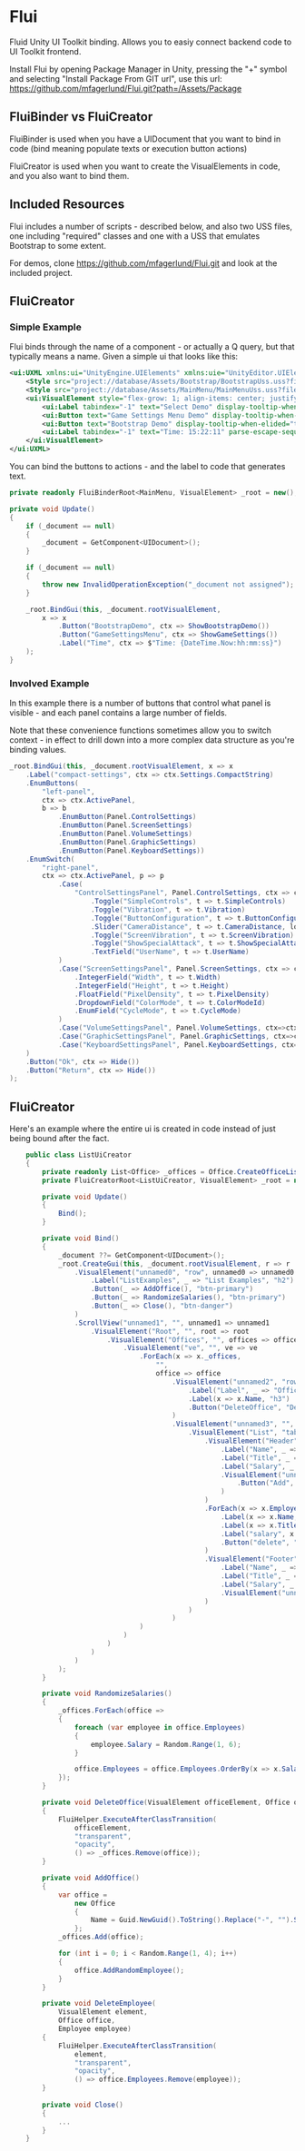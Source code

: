 # Flui
Fluid Unity UI Toolkit binding. Allows you to easiy connect backend code to UI Toolkit frontend.

Install Flui by opening Package Manager in Unity, pressing the "+" symbol and selecting "Install Package From GIT url", use this url: https://github.com/mfagerlund/Flui.git?path=/Assets/Package

## FluiBinder vs FluiCreator
FluiBinder is used when you have a UIDocument that you want to bind in code (bind meaning populate texts or execution button actions)

FluiCreator is used when you want to create the VisualElements in code, and you also want to bind them.

## Included Resources
Flui includes a number of scripts - described below, and also two USS files, one including "required" classes and one with a USS that emulates Bootstrap to some extent.

For demos, clone https://github.com/mfagerlund/Flui.git and look at the included project.

## FluiCreator
### Simple Example
Flui binds through the name of a component - or actually a Q query, but that typically means a name. Given a simple ui that looks like this:

```xml
<ui:UXML xmlns:ui="UnityEngine.UIElements" xmlns:uie="UnityEditor.UIElements" xsi="http://www.w3.org/2001/XMLSchema-instance" engine="UnityEngine.UIElements" editor="UnityEditor.UIElements" noNamespaceSchemaLocation="../../UIElementsSchema/UIElements.xsd" editor-extension-mode="False">
    <Style src="project://database/Assets/Bootstrap/BootstrapUss.uss?fileID=7433441132597879392&amp;guid=534b208ba7f75194ebac2458c626ada3&amp;type=3#BootstrapUss" />
    <Style src="project://database/Assets/MainMenu/MainMenuUss.uss?fileID=7433441132597879392&amp;guid=7918688154ada1843a1f112b7a379fa9&amp;type=3#MainMenuUss" />
    <ui:VisualElement style="flex-grow: 1; align-items: center; justify-content: center;">
        <ui:Label tabindex="-1" text="Select Demo" display-tooltip-when-elided="true" class="h3 menu-item" />
        <ui:Button text="Game Settings Menu Demo" display-tooltip-when-elided="true" name="GameSettingsMenu" class="btn-primary menu-item" />
        <ui:Button text="Bootstrap Demo" display-tooltip-when-elided="true" name="BootstrapDemo" class="btn-primary menu-item" />
        <ui:Label tabindex="-1" text="Time: 15:22:11" parse-escape-sequences="true" display-tooltip-when-elided="true" name="Time" class="menu-item" style="-unity-text-align: upper-right;" />
    </ui:VisualElement>
</ui:UXML>
```

You can bind the buttons to actions - and the label to code that generates text.

```csharp
private readonly FluiBinderRoot<MainMenu, VisualElement> _root = new();

private void Update()
{
	if (_document == null)
	{
		_document = GetComponent<UIDocument>();
	}

	if (_document == null)
	{
		throw new InvalidOperationException("_document not assigned");
	}

	_root.BindGui(this, _document.rootVisualElement,
		x => x
			.Button("BootstrapDemo", ctx => ShowBootstrapDemo())
			.Button("GameSettingsMenu", ctx => ShowGameSettings())
			.Label("Time", ctx => $"Time: {DateTime.Now:hh:mm:ss}")
	);
}
```

### Involved Example
In this example there is a number of buttons that control what panel is visible - and each panel contains a large number of fields.

Note that these convenience functions sometimes allow you to switch context - in effect to drill down into a more complex data structure as you're binding values.

```csharp
_root.BindGui(this, _document.rootVisualElement, x => x
	.Label("compact-settings", ctx => ctx.Settings.CompactString)
	.EnumButtons(
		"left-panel",
		ctx => ctx.ActivePanel,
		b => b
			.EnumButton(Panel.ControlSettings)
			.EnumButton(Panel.ScreenSettings)
			.EnumButton(Panel.VolumeSettings)
			.EnumButton(Panel.GraphicSettings)
			.EnumButton(Panel.KeyboardSettings))
	.EnumSwitch(
		"right-panel",
		ctx => ctx.ActivePanel, p => p
			.Case(
				"ControlSettingsPanel", Panel.ControlSettings, ctx => ctx.Settings.ControlSettings, c => c
					.Toggle("SimpleControls", t => t.SimpleControls)
					.Toggle("Vibration", t => t.Vibration)
					.Toggle("ButtonConfiguration", t => t.ButtonConfiguration)
					.Slider("CameraDistance", t => t.CameraDistance, lowValue: 1, highValue: 20)
					.Toggle("ScreenVibration", t => t.ScreenVibration)
					.Toggle("ShowSpecialAttack", t => t.ShowSpecialAttack)
					.TextField("UserName", t => t.UserName)
			)
			.Case("ScreenSettingsPanel", Panel.ScreenSettings, ctx => ctx.Settings.ScreenSettings, c => c
				.IntegerField("Width", t => t.Width)
				.IntegerField("Height", t => t.Height)
				.FloatField("PixelDensity", t => t.PixelDensity)
				.DropdownField("ColorMode", t => t.ColorModeId)
				.EnumField("CycleMode", t => t.CycleMode)
			)
			.Case("VolumeSettingsPanel", Panel.VolumeSettings, ctx=>ctx)
			.Case("GraphicSettingsPanel", Panel.GraphicSettings, ctx=>ctx)
			.Case("KeyboardSettingsPanel", Panel.KeyboardSettings, ctx=>ctx)
	)
	.Button("Ok", ctx => Hide())
	.Button("Return", ctx => Hide())
);
```

## FluiCreator

Here's an example where the entire ui is created in code instead of just being bound after the fact.

```csharp
    public class ListUiCreator
    {
        private readonly List<Office> _offices = Office.CreateOfficeList();
        private FluiCreatorRoot<ListUiCreator, VisualElement> _root = new();

        private void Update()
        {
            Bind();
        }

        private void Bind()
        {
            _document ??= GetComponent<UIDocument>();
            _root.CreateGui(this, _document.rootVisualElement, r => r
                .VisualElement("unnamed0", "row", unnamed0 => unnamed0
                    .Label("ListExamples", _ => "List Examples", "h2")
                    .Button(_ => AddOffice(), "btn-primary")
                    .Button(_ => RandomizeSalaries(), "btn-primary")
                    .Button(_ => Close(), "btn-danger")
                )
                .ScrollView("unnamed1", "", unnamed1 => unnamed1
                    .VisualElement("Root", "", root => root
                        .VisualElement("Offices", "", offices => offices
                            .VisualElement("ve", "", ve => ve
                                .ForEach(x => x._offices,
                                    "",
                                    office => office
                                        .VisualElement("unnamed2", "row", unnamed2 => unnamed2
                                            .Label("Label", _ => "Office: ", "h3")
                                            .Label(x => x.Name, "h3")
                                            .Button("DeleteOffice", "Delete Office", "btn-warning", x => DeleteOffice(x.Element, x.Context))
                                        )
                                        .VisualElement("unnamed3", "", unnamed3 => unnamed3
                                            .VisualElement("List", "table", list => list
                                                .VisualElement("Header", "tr", header => header
                                                    .Label("Name", _ => "Name", "th")
                                                    .Label("Title", _ => "Title", "th")
                                                    .Label("Salary", _ => "Salary", "th")
                                                    .VisualElement("unnamed4", "", unnamed4 => unnamed4
                                                        .Button("Add", "Add", "btn-primary, btn-sm", _ => office.Context.AddRandomEmployee())
                                                    )
                                                )
                                                .ForEach(x => x.Employees, "tr", employee => employee
                                                    .Label(x => x.Name, "td")
                                                    .Label(x => x.Title, "td")
                                                    .Label("salary", x => $"{x.Salary:0}", "td")
                                                    .Button("delete", "Delete", "btn-warning", x => DeleteEmployee(x.Element, office.Context, x.Context))
                                                )
                                                .VisualElement("Footer", "tr", footer => footer
                                                    .Label("Name", _ => "", "td")
                                                    .Label("Title", _ => "", "td")
                                                    .Label("Salary", _ => "0", "td")
                                                    .VisualElement("unnamed5", "")
                                                )
                                            )
                                        )
                                )
                            )
                        )
                    )
                )
            );
        }

        private void RandomizeSalaries()
        {
            _offices.ForEach(office =>
            {
                foreach (var employee in office.Employees)
                {
                    employee.Salary = Random.Range(1, 6);
                }

                office.Employees = office.Employees.OrderBy(x => x.Salary).ToList();
            });
        }

        private void DeleteOffice(VisualElement officeElement, Office office)
        {
            FluiHelper.ExecuteAfterClassTransition(
                officeElement,
                "transparent",
                "opacity",
                () => _offices.Remove(office));
        }

        private void AddOffice()
        {
            var office =
                new Office
                {
                    Name = Guid.NewGuid().ToString().Replace("-", "").Substring(0, 6),
                };
            _offices.Add(office);

            for (int i = 0; i < Random.Range(1, 4); i++)
            {
                office.AddRandomEmployee();
            }
        }

        private void DeleteEmployee(
            VisualElement element,
            Office office,
            Employee employee)
        {
            FluiHelper.ExecuteAfterClassTransition(
                element,
                "transparent",
                "opacity",
                () => office.Employees.Remove(employee));
        }
		
		private void Close()
		{
			...
		}
    }
```
